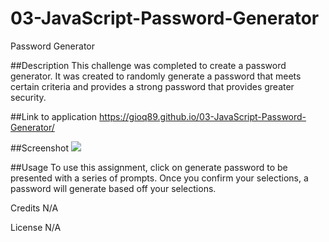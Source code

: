 # 03-JavaScript-Password-Generator
Password Generator

##Description 
This challenge was completed to create a password generator. It was created to randomly generate a password that meets certain criteria and provides a strong password that provides greater security. 

##Link to application
https://gioq89.github.io/03-JavaScript-Password-Generator/

##Screenshot
<img src="Assets/images/screenshot-complete-pw-generator.png.png">

##Usage 
To use this assignment, click on generate password to be presented with a series of prompts. Once you confirm your selections, a password will generate based off your selections. 

Credits N/A

License N/A
